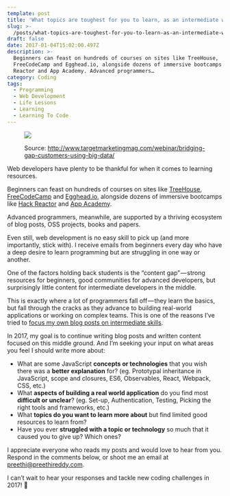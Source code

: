 ```yaml
---
template: post
title: 'What topics are toughest for you to learn, as an intermediate web developer?'
slug: >-
  /posts/what-topics-are-toughest-for-you-to-learn-as-an-intermediate-web-developer/
draft: false
date: 2017-01-04T15:02:00.497Z
description: >-
  Beginners can feast on hundreds of courses on sites like TreeHouse,
  FreeCodeCamp and Egghead.io, alongside dozens of immersive bootcamps like Hack
  Reactor and App Academy. Advanced programmers…
category: Coding
tags:
  - Programming
  - Web Development
  - Life Lessons
  - Learning
  - Learning To Code
---
```

<figure>

![](/media/what-topics-are-toughest-for-you-to-learn-as-an-intermediate-web-developer-0.jpeg)

<figcaption>Source: <a href="http://www.targetmarketingmag.com/webinar/bridging-gap-customers-using-big-data/" class="figcaption-link">http://www.targetmarketingmag.com/webinar/bridging-gap-customers-using-big-data/</a></figcaption></figure>

Web developers have plenty to be thankful for when it comes to learning resources.

Beginners can feast on hundreds of courses on sites like [TreeHouse](http://www.teamtreehouse.com), [FreeCodeCamp](https://www.freecodecamp.com/) and [Egghead.io](http://egghead.io), alongside dozens of immersive bootcamps like [Hack Reactor](http://www.hackreactor.com) and [App Academy](http://www.appacademy.io).

Advanced programmers, meanwhile, are supported by a thriving ecosystem of blog posts, OSS projects, books and papers.

Even still, web development is no easy skill to pick up (and more importantly, stick with). I receive emails from beginners every day who have a deep desire to learn programming but are struggling in one way or another.

One of the factors holding back students is the “content gap” — strong resources for beginners, good communities for advanced developers, but surprisingly little content for intermediate developers in the middle.

This is exactly where a lot of programmers fall off — they learn the basics, but fall through the cracks as they advance to building real-world applications or working on complex teams. This is one of the reasons I’ve tried to [focus my own blog posts on intermediate skills](https://medium.com/@preethikasireddy).

In 2017, my goal is to continue writing blog posts and written content focused on this middle ground. And I’m seeking your input on what areas you feel I should write more about:

* What are some JavaScript **concepts or technologies** that you wish there was a **better explanation** for? (eg. Prototypal inheritance in JavaScript, scope and closures, ES6, Observables, React, Webpack, CSS, etc.)
* What **aspects of building a real world application** do you find most **difficult or unclear**? (eg. Set-up, Authentication, Testing, Picking the right tools and frameworks, etc.)
* What **topics do you want to learn more about** but find limited good resources to learn from?
* Have you ever **struggled with a topic or technology** so much that it caused you to give up? Which ones?

I appreciate everyone who reads my posts and would love to hear from you. Respond in the comments below, or shoot me an email at preethi@preethireddy.com.

I can’t wait to hear your responses and tackle new coding challenges in 2017! 🙂
